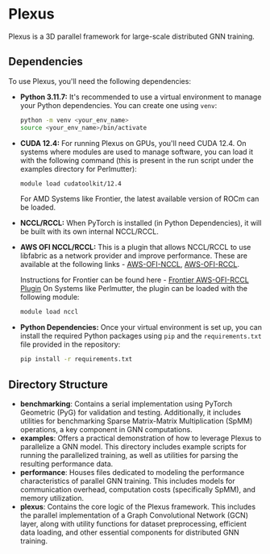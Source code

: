 # Plexus

Plexus is a 3D parallel framework for large-scale distributed GNN training.

## Dependencies

To use Plexus, you'll need the following dependencies:

* **Python 3.11.7:** It's recommended to use a virtual environment to manage your Python dependencies. You can create one using `venv`:

    ```bash
    python -m venv <your_env_name>
    source <your_env_name>/bin/activate
    ```

* **CUDA 12.4:** For running Plexus on GPUs, you'll need CUDA 12.4. On systems where modules are used to manage software, you can load it with the following command (this is present in the run script under the examples directory for Perlmutter):

    ```bash
    module load cudatoolkit/12.4
    ```

    For AMD Systems like Frontier, the latest available version of ROCm can be loaded.

* **NCCL/RCCL:** When PyTorch is installed (in Python Dependencies), it will be built with its own internal NCCL/RCCL.

* **AWS OFI NCCL/RCCL:** This is a plugin that allows NCCL/RCCL to use libfabric as a network provider and improve performance.
These are available at the following links - [AWS-OFI-NCCL](https://github.com/aws/aws-ofi-nccl), [AWS-OFI-RCCL](https://github.com/ROCm/aws-ofi-rccl).

    Instructions for Frontier can be found here - [Frontier AWS-OFI-RCCL Plugin](https://docs.olcf.ornl.gov/software/analytics/pytorch_frontier.html#aws-ofi-rccl-plugin)
    On Systems like Perlmutter, the plugin can be loaded with the following module:
    ```bash
    module load nccl
    ```

* **Python Dependencies:** Once your virtual environment is set up, you can install the required Python packages using `pip` and the `requirements.txt` file provided in the repository:

    ```bash
    pip install -r requirements.txt
    ```

## Directory Structure

* **benchmarking**: Contains a serial implementation using PyTorch Geometric (PyG) for validation and testing. Additionally, it includes utilities for benchmarking Sparse Matrix-Matrix Multiplication (SpMM) operations, a key component in GNN computations.
* **examples**: Offers a practical demonstration of how to leverage Plexus to parallelize a GNN model. This directory includes example scripts for running the parallelized training, as well as utilities for parsing the resulting performance data.
* **performance**: Houses files dedicated to modeling the performance characteristics of parallel GNN training. This includes models for communication overhead, computation costs (specifically SpMM), and memory utilization.
* **plexus**: Contains the core logic of the Plexus framework. This includes the parallel implementation of a Graph Convolutional Network (GCN) layer, along with utility functions for dataset preprocessing, efficient data loading, and other essential components for distributed GNN training.

